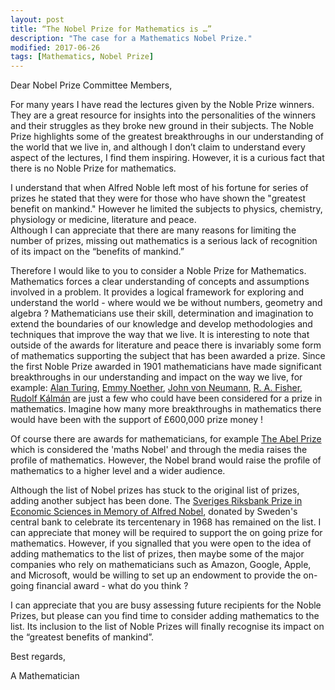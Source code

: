 ```yaml
---
layout: post
title: “The Nobel Prize for Mathematics is …”
description: "The case for a Mathematics Nobel Prize."
modified: 2017-06-26
tags: [Mathematics, Nobel Prize]
---
```


<p>
Dear Nobel Prize Committee Members,
</p>

For many years I have read the lectures given by the Noble Prize winners. They are a great
resource for insights into the personalities of the winners and their struggles as they broke new ground in their subjects. The Noble Prize highlights some of the greatest breakthroughs in our understanding of the world that we live in, and although I don’t claim to understand every aspect of the lectures, I find them inspiring. However, it is a curious fact that there is no Noble Prize for mathematics.

I understand that when Alfred Noble left most of his fortune for series of prizes
he stated that they were for those who have shown the "greatest benefit on mankind." However
he limited the subjects to physics, chemistry, physiology or medicine, literature and peace.  
Although I can appreciate that there are many reasons for limiting the number of prizes,
missing out mathematics is a serious lack of recognition of its impact on the “benefits
of mankind.”

Therefore I would like to you to consider a Noble Prize for Mathematics. Mathematics forces
a clear understanding of concepts and assumptions involved in a problem. It provides a logical framework for exploring and understand the world - where would we be without numbers, geometry and algebra ? Mathematicians use their skill, determination and imagination to extend the boundaries of our knowledge and develop methodologies and techniques that improve the way that we live. It is interesting to note that outside of the awards for literature and peace there is invariably some form of mathematics supporting the subject that has been awarded a prize. Since the first Noble Prize awarded in 1901 mathematicians have made significant breakthroughs in our understanding and impact on the way we live, for example: [Alan Turing](https://en.wikipedia.org/wiki/Alan_Turing), [Emmy Noether](https://en.wikipedia.org/wiki/Emmy_Noether), [John von Neumann](https://en.wikipedia.org/wiki/John_von_Neumann), [R. A. Fisher](https://en.wikipedia.org/wiki/Ronald_Fisher), [Rudolf Kálmán](https://en.wikipedia.org/wiki/Rudolf_E._K%C3%A1lm%C3%A1n) are just a few who could have been considered for a prize in mathematics. Imagine how many more breakthroughs in mathematics there would have been with the support of £600,000 prize money !

Of course there are awards for mathematicians, for example [The Abel Prize](http://www.abelprize.no/) which is considered the 'maths Nobel' and through the media raises the profile of mathematics. However, the Nobel brand would raise the profile of mathematics to a higher level and a wider audience.

Although the list of Nobel prizes has stuck to the original list of prizes, adding another subject has been done. The [Sveriges Riksbank
Prize in Economic Sciences in Memory of Alfred Nobel](https://www.nobelprize.org/nobel_prizes/economic-sciences/), donated by Sweden's central bank to
celebrate its tercentenary in 1968 has remained on the list. I can appreciate that money
will be required to support the on going prize for mathematics. However, if you signalled
that you were open to the idea of adding mathematics to the list of prizes, then maybe some of the major companies who rely on mathematicians such as Amazon, Google, Apple, and Microsoft, would be willing to set up an endowment to provide the on-going
financial award - what do you think ?

I can appreciate that you are busy assessing future recipients for the Noble Prizes, but please
can you find time to consider adding mathematics to the list. Its inclusion to the list of Noble Prizes
will finally recognise its impact on the “greatest benefits of mankind”.

Best regards,

A Mathematician

